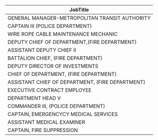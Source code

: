 |JobTitle|
|--------|
|GENERAL MANAGER-METROPOLITAN TRANSIT AUTHORITY|
|CAPTAIN III (POLICE DEPARTMENT)|
|WIRE ROPE CABLE MAINTENANCE MECHANIC|
|DEPUTY CHIEF OF DEPARTMENT,(FIRE DEPARTMENT)|
|ASSISTANT DEPUTY CHIEF II|
|BATTALION CHIEF, (FIRE DEPARTMENT)|
|DEPUTY DIRECTOR OF INVESTMENTS|
|CHIEF OF DEPARTMENT, (FIRE DEPARTMENT)|
|ASSISTANT CHIEF OF DEPARTMENT, (FIRE DEPARTMENT)|
|EXECUTIVE CONTRACT EMPLOYEE|
|DEPARTMENT HEAD V|
|COMMANDER III, (POLICE DEPARTMENT)|
|CAPTAIN, EMERGENCYCY MEDICAL SERVICES|
|ASSISTANT MEDICAL EXAMINER|
|CAPTAIN, FIRE SUPPRESSION|
